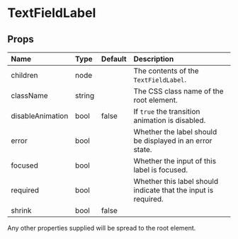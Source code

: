 TextFieldLabel
==============



Props
-----

| Name | Type | Default | Description |
|:-----|:-----|:--------|:------------|
| children | node |  | The contents of the `TextFieldLabel`. |
| className | string |  | The CSS class name of the root element. |
| disableAnimation | bool | false | If `true` the transition animation is disabled. |
| error | bool |  | Whether the label should be displayed in an error state. |
| focused | bool |  | Whether the input of this label is focused. |
| required | bool |  | Whether this label should indicate that the input is required. |
| shrink | bool | false |  |

Any other properties supplied will be spread to the root element.
